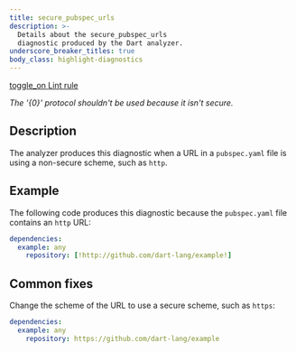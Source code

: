 ```yaml
---
title: secure_pubspec_urls
description: >-
  Details about the secure_pubspec_urls
  diagnostic produced by the Dart analyzer.
underscore_breaker_titles: true
body_class: highlight-diagnostics
---
```


<div class="tags">
  <a class="tag-label"
      href="/tools/linter-rules/secure_pubspec_urls"
      title="Learn about the lint rule that enables this diagnostic."
      aria-label="Learn about the lint rule that enables this diagnostic."
      target="_blank">
    <span class="material-symbols" aria-hidden="true">toggle_on</span>
    <span>Lint rule</span>
  </a>
</div>

_The '{0}' protocol shouldn't be used because it isn't secure._

## Description

The analyzer produces this diagnostic when a URL in a `pubspec.yaml` file is
using a non-secure scheme, such as `http`.

## Example

The following code produces this diagnostic because the `pubspec.yaml` file
contains an `http` URL:

```yaml
dependencies:
  example: any
    repository: [!http://github.com/dart-lang/example!]
```

## Common fixes

Change the scheme of the URL to use a secure scheme, such as `https`:

```yaml
dependencies:
  example: any
    repository: https://github.com/dart-lang/example
```
